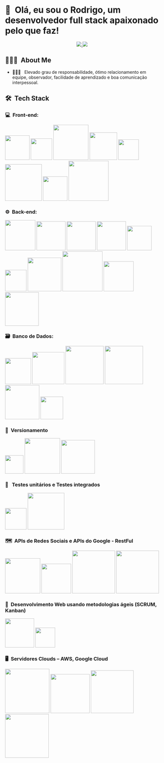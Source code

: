 <h1>👋 &nbsp;Olá, eu sou o Rodrigo, um desenvolvedor full stack apaixonado pelo que faz!</h1>
<p align="center">
  <a href="mailto:rodrigopluz@gmail.com">
    <img src="https://img.shields.io/badge/-rodrigopluz@gmail.com-D14836?style=flat-square&logo=Gmail&logoColor=white"/>
  </a>
  <a href="https://www.linkedin.com/in/rodrigopluz">
    <img src="https://img.shields.io/badge/-Rodrigo%20Pereira-0077B5?style=flat-square&logo=Linkedin&logoColor=white"/>
  </a>  
</p>

<h2> 👨🏻‍💻 &nbsp;About Me </h2>

- 👨🏻‍💻 &nbsp; Elevado grau de responsabilidade, ótimo relacionamento em equipe, observador, facilidade de aprendizado e boa comunicação interpessoal.

<h2> 🛠 &nbsp;Tech Stack</h2>

<h3>💻 &nbsp;Front-end:</h3>
<p>
  <img src="https://img.shields.io/badge/-HTML-333?style=flat&logo=HTML5" width="80" />
  <img src="https://img.shields.io/badge/-CSS-333?style=flat&logo=CSS3&logoColor=1572B6" width="70" />
  <img src="https://img.shields.io/badge/-JavaScript-333?style=flat&logo=javascript" width="115" />
  <img src="https://img.shields.io/badge/-JQuery-333?style=flat&logo=jquery" width="90" />
  <img src="https://img.shields.io/badge/-Vue-333?style=flat&logo=vue.js" width="67" />
  <img src="https://img.shields.io/badge/-TypeScript-333?style=flat&logo=typescript&logoColor=2D79C7" width="120" />
  <img src="https://img.shields.io/badge/-React-333?style=flat&logo=react" width="80" />
  <img src="https://img.shields.io/badge/-React%20Native-333?style=flat&logo=react" width="131" />
</p>

<h3>⚙️ &nbsp;Back-end:</h3>
<p>
  <img src="https://img.shields.io/badge/-Node.js-333?style=flat&logo=node.js" width="99" />
  <img src="https://img.shields.io/badge/-Nest.js-333?style=flat&logo=nestjs&logoColor=E0234E" width="95" />
  <img src="https://img.shields.io/badge/-Python-333?style=flat&logo=python" width="95" />
  <img src="https://img.shields.io/badge/-Django-333?style=flat&logo=django" width="95" />
  <img src="https://img.shields.io/badge/-Flask-333?style=flat&logo=flask" width="80" />
  <img src="https://img.shields.io/badge/-PHP-333?style=flat&logo=php" width="70" />
  <img src="https://img.shields.io/badge/-Symfony-333?style=flat&logo=symfony" width="110" />
  <img src="https://img.shields.io/badge/-CodeIgniter-333?style=flat&logo=codeigniter" width="131" />
  <img src="https://img.shields.io/badge/-Laravel-333?style=flat&logo=laravel" width="98" />
  <img src="https://img.shields.io/badge/-CakePHP-333?style=flat&logo=cakephp" width="110" />
</p>


<h3>🗃️ &nbsp;Banco de Dados:</h3>
<p>
  <img src="https://img.shields.io/badge/-MySql-333?style=flat&logo=mysql&logoColor=FFE01B" width="85" />
  <img src="https://img.shields.io/badge/-MariaDB-333?style=flat&logo=mariadb" width="105" />
  <img src="https://img.shields.io/badge/-SQL%20Server-333?style=flat&logo=microsoftsqlserver&logoColor=CC2927" width="125" />
  <img src="https://img.shields.io/badge/-PostgreSQL-333?style=flat&logo=postgresql&logoColor=4169E1" width="125" />
  <img src="https://img.shields.io/badge/-MongoDB-333?style=flat&logo=mongodb" width="112" />
  <img src="https://img.shields.io/badge/-Qgis-333?style=flat&logo=qgis" width="74" />
</p>

<h3>🔁 &nbsp;Versionamento</h3>
<p>
  <img src="https://img.shields.io/badge/-Git-333?style=flat&logo=git" width="60" />
  <img src="https://img.shields.io/badge/-GitKraken-333?style=flat&logo=gitkraken" width="116" />
  <img src="https://img.shields.io/badge/-Bitbucket-333?style=flat&logo=bitbucket&logoColor=2D79C7" width="110" />
</p>

<h3>🔂 &nbsp; Testes unitários e Testes integrados</h3>
<p>
  <img src="https://img.shields.io/badge/-Jest-333?style=flat&logo=jest&logoColor=E535AB" width="70" />
  <img src="https://img.shields.io/badge/-Cucumber-333?style=flat&logo=cucumber" width="120" />
</p>

<h3>🗺 &nbsp;APIs de Redes Sociais e APIs do Google - RestFul</h3>
<p>
  <img src="https://img.shields.io/badge/-Facebook-333?style=flat&logo=facebook" width="115" />
  <img src="https://img.shields.io/badge/-Twitter-333?style=flat&logo=twitter" width="97" />
  <img src="https://img.shields.io/badge/-Google%20Maps-333?style=flat&logo=googlemaps" width="140" />
  <img src="https://img.shields.io/badge/-Google%20Drive-333?style=flat&logo=googledrive" width="140" />
</p>


<h3>🧮 &nbsp;Desenvolvimento Web usando metodologias ágeis (SCRUM, Kanban)</h3>
<p>
  <img src="https://img.shields.io/badge/-ClickUp-333?style=flat&logo=clickup" width="95" />
  <img src="https://img.shields.io/badge/-Jira-333?style=flat&logo=jira&logoColor=2D79C7" width="65" />
</p>

<h3>🖥 &nbsp;Servidores Clouds – AWS, Google Cloud</h3>
<p>
  <img src="https://img.shields.io/badge/-Amazon%20AWS-333?style=flat&logo=amazonaws" width="145" />
  <img src="https://img.shields.io/badge/-Amazon%20S3-333?style=flat&logo=amazons3" width="128" />
  <img src="https://img.shields.io/badge/-Amazon%20RDS-333?style=flat&logo=amazonrds" width="140" />
  <img src="https://img.shields.io/badge/-Google%20Cloud-333?style=flat&logo=googlecloud" width="143" />
</p>

<!--
**rodrigopluz/rodrigopluz** is a ✨ _special_ ✨ repository because its `README.md` (this file) appears on your GitHub profile.

Here are some ideas to get you started:

- 🔭 I’m currently working on ...
- 🌱 I’m currently learning ...
- 👯 I’m looking to collaborate on ...
- 🤔 I’m looking for help with ...
- 💬 Ask me about ...
- 📫 How to reach me: ...
- 😄 Pronouns: ...
- ⚡ Fun fact: ...
-->
